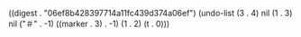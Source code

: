 
((digest . "06ef8b428397714a11fc439d374a06ef") (undo-list (3 . 4) nil (1 . 3) nil ("＃" . -1) ((marker . 3) . -1) (1 . 2) (t . 0)))
